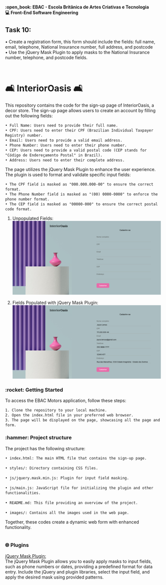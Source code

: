<h4>:open_book: EBAC - Escola Britânica de Artes Criativas e Tecnologia<br />
    💻 Front-End Software Engineering
</h4>

<h2>Task 10: </h2>
<p>
    • Create a registration form, this form should include the fields: full name, email, telephone, National Insurance number, full address, and postcode<br />
    • Use the jQuery Mask Plugin to apply masks to the National Insurance number, telephone, and postcode fields.<br />
</p>
<br />

<h1>🛋 Interior<b>Oasis</b> 🛋</h1>
<p>
   This repository contains the code for the sign-up page of InteriorOasis, a decor store. The sign-up page allows users to create an account by filling out the following fields:<br/>

    • Full Name: Users need to provide their full name.
    • CPF: Users need to enter their CPF (Brazilian Individual Taxpayer Registry) number.
    • Email: Users need to provide a valid email address.
    • Phone Number: Users need to enter their phone number.
    • CEP: Users need to provide a valid postal code (CEP stands for "Código de Endereçamento Postal" in Brazil).
    • Address: Users need to enter their complete address.

The page utilizes the jQuery Mask Plugin to enhance the user experience. The plugin is used to format and validate specific input fields:

    • The CPF field is masked as "000.000.000-00" to ensure the correct format.
    • The Phone Number field is masked as "(00) 0000-0000" to enforce the phone number format.
    • The CEP field is masked as "00000-000" to ensure the correct postal code format.


1. Unpopulated Fields:
   ![Unpopulated Fields](img/form.png)

2. Fields Populated with jQuery Mask Plugin:
   ![Fields Populated with jQuery Mask Plugin](img/form-populated.png)

</p>

<h3>:rocket: Getting Started</h3>
<p>
To access the EBAC Motors application, follow these steps:

    1. Clone the repository to your local machine.
    2. Open the index.html file in your preferred web browser.
    3. The page will be displayed on the page, showcasing all the page and form.
</p>

<h3>:hammer: Project structure</h3>
<p>
The project has the following structure:

    • index.html: The main HTML file that contains the sign-up page.
  
    • styles/: Directory containing CSS files.
  
    • js/jquery.mask.min.js: Plugin for input field masking.

    • js/main.js: JavaScript file for initializing the plugin and other functionalities.

    • README.md: This file providing an overview of the project.
  
    • images/: Contains all the images used in the web page.
  
  Together, these codes create a dynamic web form with enhanced functionality.<br /><br />
</p>

<h3>🌐 Plugins</h3>
<p>
<a href="https://igorescobar.github.io/jQuery-Mask-Plugin/">jQuery Mask Plugin:</a><br/>
The jQuery Mask Plugin allows you to easily apply masks to input fields, such as phone numbers or dates, providing a predefined format for data entry. Include the jQuery and plugin libraries, select the input field, and apply the desired mask using provided patterns.<br/>
</p>